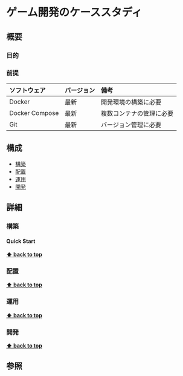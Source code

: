 # ゲーム開発のケーススタディ

## 概要


### 目的


### 前提

| ソフトウェア | バージョン   | 備考 |
| :----------- |:--------| :--- |
| Docker       | 最新     | 開発環境の構築に必要 |
| Docker Compose | 最新   | 複数コンテナの管理に必要 |
| Git          | 最新     | バージョン管理に必要 |

## 構成

- [構築](#構築)
- [配置](#配置)
- [運用](#運用)
- [開発](#開発)

## 詳細

### 構築

#### Quick Start

**[⬆ back to top](#構成)**

### 配置

**[⬆ back to top](#構成)**

### 運用

**[⬆ back to top](#構成)**

### 開発

**[⬆ back to top](#構成)**

## 参照